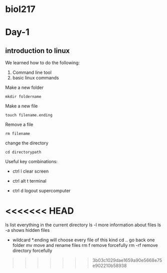 # biol217
# Day-1
## introduction to linux

We learned how to do the following:

1. Command line tool
2. basic linux commands 

Make a new folder 

``` 
mkdir foldername
```

Make a new file

``` 
touch filename.ending
```

Remove a file

```
rm filename
```

change the directory

``` 
cd directorypath
```

Useful key combinations:

- ctrl l clear screen

- ctrl alt t terminal

- ctrl d logout supercomputer

<<<<<<< HEAD
=======


ls list everything in the current directory
ls -l more information about files
ls -a shows hidden files
* wildcard *.ending will choose every file of this kind
cd .. go back one folder
mv move and rename files
rm f remove forcefully
rm -rf remove directory forcefully


>>>>>>> 3b03c1029dae1659a90e5668e75e902210b58938
